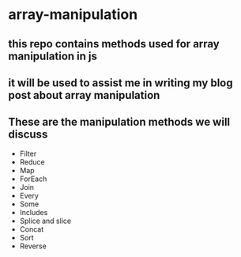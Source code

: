 # array-manipulation

## this repo contains methods used for array manipulation in js

## it will be used to assist me in writing my blog post about array manipulation

## These are the manipulation methods we will discuss

* Filter
* Reduce
* Map
* ForEach
* Join
* Every
* Some
* Includes
* Splice and slice
* Concat
* Sort
* Reverse